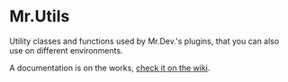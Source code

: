 # Mr.Utils

Utility classes and functions used by Mr.Dev.'s plugins, that you can also use on different environments.

A documentation is on the works, [check it on the wiki](https://github.com/marcosrego-web/mr-utils/wiki).
